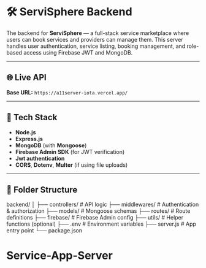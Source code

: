 # 🛠️ ServiSphere Backend

The backend for **ServiSphere** — a full-stack service marketplace where users can book services and providers can manage them. This server handles user authentication, service listing, booking management, and role-based access using Firebase JWT and MongoDB.

---

## 🌐 Live API

**Base URL:** `https://a11server-iota.vercel.app/`  

---

## 🚀 Tech Stack

- **Node.js**
- **Express.js**
- **MongoDB** (with **Mongoose**)
- **Firebase Admin SDK** (for JWT verification)
- **Jwt authentication**
- **CORS**, **Dotenv**, **Multer** (if using file uploads)

---

## 📁 Folder Structure

backend/
│
├── controllers/ # API logic
├── middlewares/ # Authentication & authorization
├── models/ # Mongoose schemas
├── routes/ # Route definitions
├── firebase/ # Firebase Admin config
├── utils/ # Helper functions (optional)
├── .env # Environment variables
├── server.js # App entry point
└── package.json

# Service-App-Server
